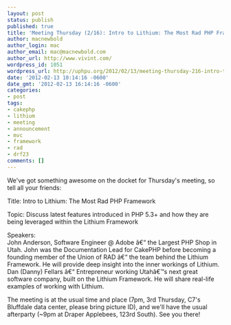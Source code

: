 ```yaml
---
layout: post
status: publish
published: true
title: 'Meeting Thursday (2/16): Intro to Lithium: The Most Rad PHP Framework'
author: macnewbold
author_login: mac
author_email: mac@macnewbold.com
author_url: http://www.vivint.com/
wordpress_id: 1051
wordpress_url: http://uphpu.org/2012/02/13/meeting-thursday-216-intro-to-lithium-the-most-rad-php-framework/
date: '2012-02-13 10:14:16 -0600'
date_gmt: '2012-02-13 16:14:16 -0600'
categories:
- post
tags:
- cakephp
- lithium
- meeting
- announcement
- mvc
- framework
- rad
- drf23
comments: []
---
```

<p>We've got something awesome on the docket for Thursday's meeting, so tell all your friends:</p>
<p>Title: Intro to Lithium: The Most Rad PHP Framework</p>
<p>Topic: Discuss latest features introduced in PHP 5.3+ and how they are being leveraged within the Lithium Framework</p>
<p>Speakers:<br />
John Anderson, Software Engineer @ Adobe â€“ the Largest PHP Shop in Utah.  John was the Documentation Lead for CakePHP before becoming a founding member of the Union of RAD â€“ the team behind the Lithium Framework.  He will provide deep insight into the inner workings of Lithium.<br />
Dan (Danny) Fellars â€“ Entrepreneur working Utahâ€™s next great software company, built on the Lithium Framework.  He will share real-life examples of working with Lithium.</p>
<p>The meeting is at the usual time and place (7pm, 3rd Thursday, C7's Bluffdale data center, please bring picture ID), and we'll have the usual afterparty (~9pm at Draper Applebees, 123rd South). See you there!</p>
